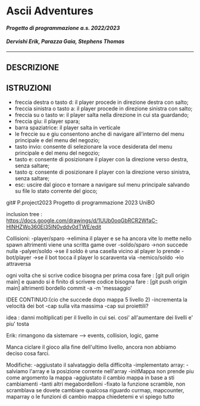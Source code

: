# **Ascii Adventures**

#### *Progetto di programmazione a.s. 2022/2023*
#### *Dervishi Erik, Parazza Gaia, Stephens Thomas*

------------------------------------
## **DESCRIZIONE**

## **ISTRUZIONI**
- freccia destra o tasto d: il player procede in direzione destra con salto;
- freccia sinistra o tasto a: il player procede in direzione sinistra con salto;
- freccia su o tasto w: il player salta nella direzione in cui sta guardando;
- freccia giu: il player spara;
- barra spaziatrice: il player salta in verticale
- le freccie su e giu consentono anche di navigare all'interno del menu principale e del menu del negozio;
- tasto invio: consente di selezionare la voce desiderata del menu principale e del menu del negozio;
- tasto e: consente di posizionare il player con la direzione verso destra, senza saltare;
- tasto q: consente di posizionare il player con la direzione verso sinistra, senza saltare;
- esc: uscire dal gioco e tornare a navigare sul menu principale salvando su file lo stato corrente del gioco;



git# P.project2023
Progetto di programmazione 2023 UniBO

inclusion tree : https://docs.google.com/drawings/d/1UUb0oqGbRCR2WfaC-HINHZWo360EI35IN0vddv0dTWE/edit

Collisioni:
-player/sparo ->elimina il player e se ha ancora vite lo mette nello spawn altrimenti viene una scritta game over 
-soldo/sparo  ->non succede nulla
-palyer/soldo ->se il soldo è una casella vicino al player lo prende
-bot/player   ->se il bot tocca il player lo scaraventa via
-nemico/soldo ->lo attraversa


ogni volta che si scrive codice bisogna per prima cosa fare : [git pull origin main] e quando si è finito di scrivere codice bisogna fare : [git push origin main] altrimenti bordello 
commit -a -m 'messaggio'


IDEE CONTINUO:(cio che succede dopo mappa 5 livello 2)
-incrementa la velocità dei bot
-cap sulla vita massima
-cap sui proiettili?

idea : danni moltiplicati per il livello in cui sei. cosi' all'aumentare dei livelli e' piu' tosta

Erik: rimangono da sistemare --> events, collision, logic, game

Manca ciclare il gioco alla fine dell'ultimo livello, ancora non abbiamo deciso cosa farci.


Modifiche:
-aggiustato il salvataggio della difficolta
-implementato array:
    -salviamo l'array e la posizione corrente nell'array
    -initMappa non prende piu come argomento la mappa
    -aggiustato il cambio mappa in base a sti cambiamenti
    -tanti altri megabordelloni
-fixato la funzione scramble, non scramblava
se dovete cambiare qualcosa riguardo curmap, mapcounter, maparray o le funzioni di cambio mappa chiedetemi e vi spiego tutto